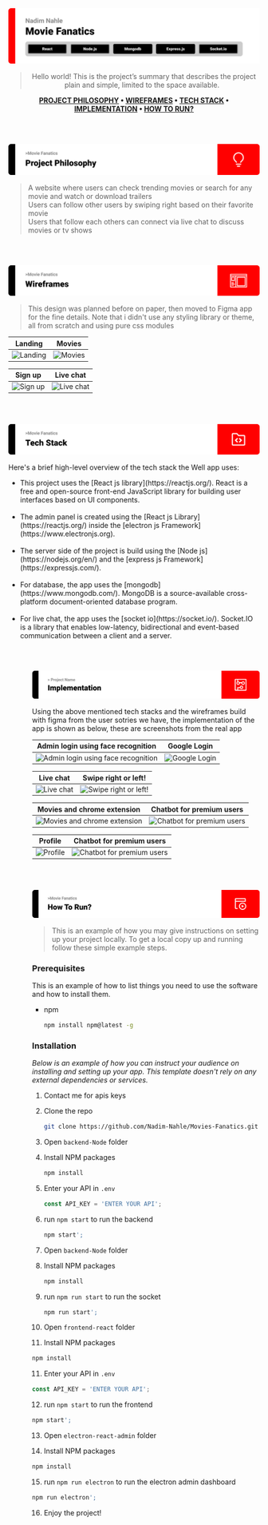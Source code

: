 <img src='./SEF Readme Template (3)/title1.svg'>

<div align="center">

> Hello world! This is the project’s summary that describes the project plain and simple, limited to the space available.  

**[PROJECT PHILOSOPHY](https://github.com/Nadim-Nahle/Movies-Fanatics#-project-philosophy) • [WIREFRAMES](https://github.com/Nadim-Nahle/Movies-Fanatics#-wireframes) • [TECH STACK](https://github.com/Nadim-Nahle/Movies-Fanatics#-tech-stack) • [IMPLEMENTATION](https://github.com/Nadim-Nahle/Movies-Fanatics#-impplementation) • [HOW TO RUN?](https://github.com/Nadim-Nahle/Movies-Fanatics#-how-to-run)**

</div>

<br><br>

<img src='./SEF Readme Template (3)/title2.svg'>

> A website where users can check trending movies or search for any movie and watch or download trailers<br/>
> Users can follow other users by swiping right based on their favorite movie<br/>
> Users that follow each others can connect via live chat to discuss movies or tv shows</h2>

<br><br>

<img src='./SEF Readme Template (3)/title3.svg'>

> This design was planned before on paper, then moved to Figma app for the fine details.
Note that i didn't use any styling library or theme, all from scratch and using pure css modules

| Landing  | Movies  |
| -----------------| -----|
| ![Landing](https://i.ibb.co/v4NdHHL/wireframes-5.png") | ![Movies](https://i.ibb.co/7GTfpXZ/wireframes-7.png") |

|Sign up | Live chat  |
| -----------------| -----|
| ![Sign up](https://i.ibb.co/m5Qfx3h/wireframes-8.png) | ![Live chat](https://i.ibb.co/WF33gp2/wireframes-10.png) |


<br><br>

<img src="./SEF Readme Template (3)/title4.svg"/>

Here's a brief high-level overview of the tech stack the Well app uses:
<ul>
<li>This project uses the [React js library](https://reactjs.org/). React is a free and open-source front-end JavaScript library for building user interfaces based on UI components.</li>
<br/>
<li>The admin panel is created using the [React js Library](https://reactjs.org/) inside the [electron js Framework](https://www.electronjs.org).</li>
<br/>
<li>The server side of the project is build using the [Node js](https://nodejs.org/en/) and the [express js Framework](https://expressjs.com/).</li>
<br/>
<li>For database, the app uses the [mongodb](https://www.mongodb.com/). MongoDB is a source-available cross-platform document-oriented database program.</li>
<br/>
<li>For live chat, the app uses the [socket io](https://socket.io/). Socket.IO is a library that enables low-latency, bidirectional and event-based communication between a client and a server.</li>
<ul>


<br><br>

<img src='./SEF Readme Template (3)/title5.svg' alt='implementation'>

Using the above mentioned tech stacks and the wireframes build with figma from the user sotries we have, the implementation of the app is shown as below, these are screenshots from the real app

| Admin login using face recognition  | Google Login  |
| -----------------| -----|
| ![Admin login using face recognition](https://media.giphy.com/media/ZwNBxi1A79As3zTX3g/giphy.gif) | ![Google Login](https://media.giphy.com/media/0u7z9mwbpxOAqz2wvq/giphy.gif)

| Live chat | Swipe right or left!  |
| -----------------| -----|
| ![Live chat](https://media.giphy.com/media/WCm8i3uQ6n52HYKdp7/giphy.gif) | ![Swipe right or left!](https://media.giphy.com/media/k1QCiYwsxeoWg0ND81/giphy.gif)

| Movies and chrome extension | Chatbot for premium users  |
| -----------------| -----|
| ![Movies and chrome extension](https://media.giphy.com/media/FGLGvDdIvheRtJxT3u/giphy.gif) | ![Chatbot for premium users](https://media.giphy.com/media/LI6eSRIaQN8E7gClm0/giphy.gif)

| Profile | Chatbot for premium users  |
| -----------------| -----|
| ![Profile](https://media.giphy.com/media/qOfZDABXNQDs28A4xe/giphy.gif) | ![Chatbot for premium users](https://media.giphy.com/media/zdGcURnZXaEJ8Sedzw/giphy.gif)

<br><br>


<img src='./SEF Readme Template (3)/title6.svg' alt='how to run'>

> This is an example of how you may give instructions on setting up your project locally.
To get a local copy up and running follow these simple example steps.

### Prerequisites

This is an example of how to list things you need to use the software and how to install them.
* npm
  ```sh
  npm install npm@latest -g
  ```

### Installation

_Below is an example of how you can instruct your audience on installing and setting up your app. This template doesn't rely on any external dependencies or services._

1. Contact me for apis keys
2. Clone the repo
   ```sh
   git clone https://github.com/Nadim-Nahle/Movies-Fanatics.git
   ```
3. Open `backend-Node` folder

4. Install NPM packages
   ```sh
   npm install
   ```
4. Enter your API in `.env`
   ```js
   const API_KEY = 'ENTER YOUR API';
   ```
5. run `npm start` to run the backend
   ```sh
   npm start';
   ```
6. Open `backend-Node` folder

7. Install NPM packages
   ```sh
   npm install
   ```
8. run `npm run start` to run the socket
   ```sh
   npm run start';
   ```
9. Open `frontend-react` folder

10. Install NPM packages
   ```sh
   npm install
   ```
11. Enter your API in `.env`
   ```js
   const API_KEY = 'ENTER YOUR API';
   ```
12. run `npm start` to run the frontend
   ```sh
   npm start';
   ```
13. Open `electron-react-admin` folder

14. Install NPM packages
   ```sh
   npm install
   ```
15. run `npm run electron` to run the electron admin dashboard
   ```sh
   npm run electron';
   ```
16. Enjoy the project!
   

